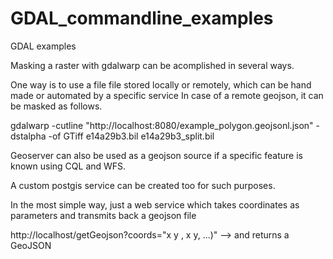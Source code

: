 # GDAL_commandline_examples
GDAL examples


Masking a raster with gdalwarp  can be acomplished  in several ways.

One way is to use a file file stored  locally or remotely, which can be hand made or automated by a specific service
In case of a remote geojson, it can be masked as follows.

gdalwarp -cutline "http://localhost:8080/example_polygon.geojsonl.json" -dstalpha -of GTiff e14a29b3.bil e14a29b3_split.bil

Geoserver can also be used as a geojson source if a specific feature is known using CQL and WFS.

A custom postgis service can be created too for such purposes.

In the most simple way, just a web service which takes coordinates as parameters and transmits back a geojson file

http://localhost/getGeojson?coords="x y , x y, ...)"    --> and returns a GeoJSON


